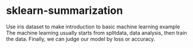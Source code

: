 # sklearn-summarization
Use iris dataset to make introduction to basic machine learning example
The machine learning usually starts from splitdata, data analysis, then train the data.
Finally, we can judge our model by loss or accuracy.
